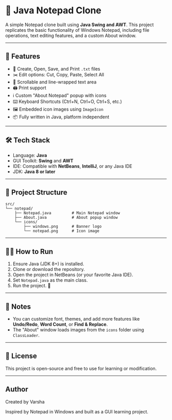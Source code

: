 # 📝 Java Notepad Clone

A simple Notepad clone built using **Java Swing and AWT**. This project replicates the basic functionality of Windows Notepad, including file operations, text editing features, and a custom About window.

---

## 🚀 Features

- 📄 Create, Open, Save, and Print `.txt` files
- ✂️ Edit options: Cut, Copy, Paste, Select All
- 💾 Scrollable and line-wrapped text area
- 🖨️ Print support
- ℹ️ Custom "About Notepad" popup with icons
- ⌨️ Keyboard Shortcuts (Ctrl+N, Ctrl+O, Ctrl+S, etc.)
- 🖼️ Embedded icon images using `ImageIcon`
- 📦 Fully written in Java, platform independent

---

## 🛠️ Tech Stack

- Language: **Java**
- GUI Toolkit: **Swing** and **AWT**
- IDE: Compatible with **NetBeans**, **IntelliJ**, or any Java IDE
- JDK: **Java 8 or later**

---

## 📂 Project Structure

```
src/
└── notepad/
    ├── Notepad.java         # Main Notepad window
    ├── About.java           # About popup window
    └── icons/
        ├── windows.png      # Banner logo
        └── notepad.png      # Icon image
```

---

## 🧑‍💻 How to Run

1. Ensure Java (JDK 8+) is installed.
2. Clone or download the repository.
3. Open the project in NetBeans (or your favorite Java IDE).
4. Set `Notepad.java` as the main class.
5. Run the project. 🎉

---

## 📌 Notes

- You can customize font, themes, and add more features like **Undo/Redo**, **Word Count**, or **Find & Replace**.
- The "About" window loads images from the `icons` folder using `ClassLoader`.

---

## 📄 License

This project is open-source and free to use for learning or modification.

---

## Author

Created by Varsha

Inspired by Notepad in Windows and built as a GUI learning project.
